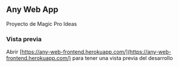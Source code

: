 ## Any Web App

Proyecto de Magic Pro Ideas

### Vista previa

Abrir [https://any-web-frontend.herokuapp.com/](https://any-web-frontend.herokuapp.com/) para tener una vista previa del desarrollo
